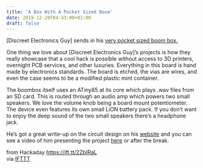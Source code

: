 ```yaml
---
title: 'A Box With A Pocket Sized Boom'
date: 2019-12-20T04:43:00+01:00
draft: false
---
```


\[Discreet Electronics Guy\] sends in his [very pocket sized boom box.](https://hackaday.io/project/165935/)

One thing we love about \[Discreet Electronics Guy\]’s projects is how they really showcase that a cool hack is possible without access to 3D printers, overnight PCB services, and other luxuries. Everything in this board is hand made by electronics standards. The board is etched, the vias are wires, and even the case seems to be a modified plastic mint container.

The boombox itself uses an ATiny85 at its core which plays .wav files from an SD card. This is routed through an audio amp which powers two small speakers. We love the volume knob being a board mount potentiometer. The device even features its own small LiON battery pack. If you don’t want to enjoy the deep sound of the two small speakers there’s a headphone jack.

He’s got a great write-up on the circuit design on his [website](https://0creativeengineering0.blogspot.com/2019/06/diy-portable-pocket-music-player-using.html) and you can see a video of him presenting the project [here](https://www.youtube.com/watch?v=qDSJK4ajLWY&feature=emb_title) or after the break.

  
  
from Hackaday https://ift.tt/2ZbIRaL  
via [IFTTT](https://ifttt.com/?ref=da&site=blogger)